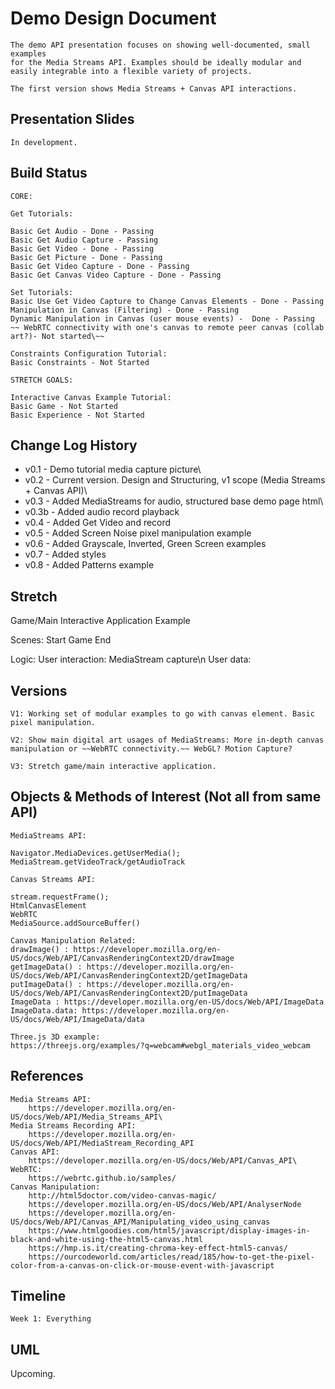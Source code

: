# Demo Design Document

    The demo API presentation focuses on showing well-documented, small examples
    for the Media Streams API. Examples should be ideally modular and easily integrable into a flexible variety of projects.

    The first version shows Media Streams + Canvas API interactions.

## Presentation Slides

    In development.

## Build Status

    CORE:

    Get Tutorials:

    Basic Get Audio - Done - Passing
    Basic Get Audio Capture - Passing
    Basic Get Video - Done - Passing
    Basic Get Picture - Done - Passing
    Basic Get Video Capture - Done - Passing
    Basic Get Canvas Video Capture - Done - Passing

    Set Tutorials:
    Basic Use Get Video Capture to Change Canvas Elements - Done - Passing
    Manipulation in Canvas (Filtering) - Done - Passing
    Dynamic Manipulation in Canvas (user mouse events) -  Done - Passing
    ~~ WebRTC connectivity with one's canvas to remote peer canvas (collab art?)- Not started\~~

    Constraints Configuration Tutorial:
    Basic Constraints - Not Started

    STRETCH GOALS:

    Interactive Canvas Example Tutorial:
    Basic Game - Not Started
    Basic Experience - Not Started

## Change Log History

- v0.1 - Demo tutorial media capture picture\
- v0.2 - Current version. Design and Structuring, v1 scope (Media Streams + Canvas API)\
- v0.3 - Added MediaStreams for audio, structured base demo page html\
- v0.3b - Added audio record playback
- v0.4 - Added Get Video and record
- v0.5 - Added Screen Noise pixel manipulation example
- v0.6 - Added Grayscale, Inverted, Green Screen examples
- v0.7 - Added styles
- v0.8 - Added Patterns example

## Stretch

Game/Main Interactive Application Example

Scenes:
    Start Game
    End

Logic:
    User interaction: MediaStream capture\n
    User data:

## Versions

    V1: Working set of modular examples to go with canvas element. Basic
    pixel manipulation.

    V2: Show main digital art usages of MediaStreams: More in-depth canvas manipulation or ~~WebRTC connectivity.~~ WebGL? Motion Capture?

    V3: Stretch game/main interactive application.

## Objects & Methods of Interest (Not all from same API)

    MediaStreams API:

    Navigator.MediaDevices.getUserMedia();
    MediaStream.getVideoTrack/getAudioTrack

    Canvas Streams API:

    stream.requestFrame();
    HtmlCanvasElement
    WebRTC
    MediaSource.addSourceBuffer()

    Canvas Manipulation Related:
    drawImage() : https://developer.mozilla.org/en-US/docs/Web/API/CanvasRenderingContext2D/drawImage
    getImageData() : https://developer.mozilla.org/en-US/docs/Web/API/CanvasRenderingContext2D/getImageData
    putImageData() : https://developer.mozilla.org/en-US/docs/Web/API/CanvasRenderingContext2D/putImageData
    ImageData : https://developer.mozilla.org/en-US/docs/Web/API/ImageData
    ImageData.data: https://developer.mozilla.org/en-US/docs/Web/API/ImageData/data

    Three.js 3D example:
    https://threejs.org/examples/?q=webcam#webgl_materials_video_webcam

## References

    Media Streams API:
        https://developer.mozilla.org/en-US/docs/Web/API/Media_Streams_API\
    Media Streams Recording API:
        https://developer.mozilla.org/en-US/docs/Web/API/MediaStream_Recording_API
    Canvas API:
        https://developer.mozilla.org/en-US/docs/Web/API/Canvas_API\
    WebRTC:
        https://webrtc.github.io/samples/
    Canvas Manipulation:
        http://html5doctor.com/video-canvas-magic/
        https://developer.mozilla.org/en-US/docs/Web/API/AnalyserNode
        https://developer.mozilla.org/en-US/docs/Web/API/Canvas_API/Manipulating_video_using_canvas
        https://www.htmlgoodies.com/html5/javascript/display-images-in-black-and-white-using-the-html5-canvas.html
        https://hmp.is.it/creating-chroma-key-effect-html5-canvas/
        https://ourcodeworld.com/articles/read/185/how-to-get-the-pixel-color-from-a-canvas-on-click-or-mouse-event-with-javascript

## Timeline

    Week 1: Everything

## UML

Upcoming.
